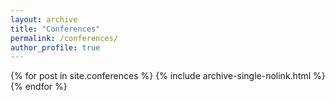 ```yaml
---
layout: archive
title: "Conferences"
permalink: /conferences/
author_profile: true
---
```



{% for post in site.conferences %}
  {% include archive-single-nolink.html %}
{% endfor %}